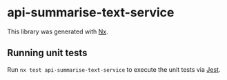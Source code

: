 # api-summarise-text-service

This library was generated with [Nx](https://nx.dev).

## Running unit tests

Run `nx test api-summarise-text-service` to execute the unit tests via [Jest](https://jestjs.io).
